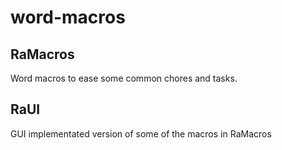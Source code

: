 # word-macros

## RaMacros

Word macros to ease some common chores and tasks.

## RaUI

GUI implementated version of some of the macros in RaMacros
